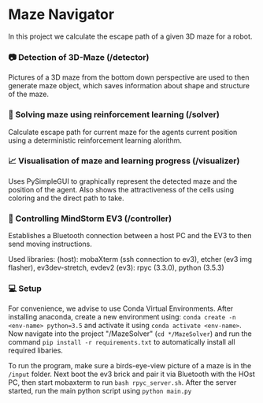 # Maze Navigator 
In this project we calculate the escape path of a given 3D maze for a robot.

### 📷 Detection of 3D-Maze (/detector)
Pictures of a 3D maze from the bottom down perspective are used to then generate maze object, which saves information about shape and structure of the maze. 


### 🧠 Solving maze using reinforcement learning (/solver)
Calculate escape path for current maze for the agents current position using a deterministic reinforcement learning alorithm.


### 📈 Visualisation of maze and learning progress (/visualizer)
Uses PySimpleGUI to graphically represent the detected maze and the position of the agent. Also shows the attractiveness of the cells using coloring and the direct path to take.


### 🤖 Controlling MindStorm EV3 (/controller)
Establishes a Bluetooth connection between a host PC and the EV3 to then send moving instructions.

Used libraries:
(host): mobaXterm (ssh connection to ev3), etcher (ev3 img flasher), ev3dev-stretch, evdev2
(ev3): rpyc (3.3.0), python (3.5.3)

### :computer: Setup
For convenience, we advise to use Conda Virtual Environments.
After installing anaconda, create a new environment using:
`conda create -n <env-name> python=3.5` and activate it using `conda activate <env-name>`.
Now navigate into the project "/MazeSolver" (`cd */MazeSolver`) and  run the command `pip install -r requirements.txt` to automatically install all required libaries.

To run the program, make sure a birds-eye-view picture of a maze is in the `/input` folder. Next boot the ev3 brick and pair it via Bluetooth with the HOst PC, then start mobaxterm to run `bash rpyc_server.sh`. After the server started, run the main python script using `python main.py`
